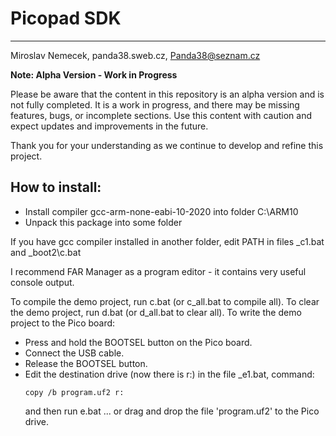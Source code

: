 # Picopad SDK
------------------------------------------
Miroslav Nemecek, panda38.sweb.cz, Panda38@seznam.cz

**Note: Alpha Version - Work in Progress**

Please be aware that the content in this repository is an alpha version and is not fully completed. It is a work in progress, and there may be missing features, bugs, or incomplete sections. Use this content with caution and expect updates and improvements in the future.

Thank you for your understanding as we continue to develop and refine this project.

## How to install:
- Install compiler gcc-arm-none-eabi-10-2020 into folder C:\ARM10
- Unpack this package into some folder

If you have gcc compiler installed in another folder,
edit PATH in files _c1.bat and _boot2\c.bat

I recommend FAR Manager as a program editor - it contains very useful console output.

To compile the demo project, run c.bat (or c_all.bat to compile all).
To clear the demo project, run d.bat (or d_all.bat to clear all).
To write the demo project to the Pico board:
- Press and hold the BOOTSEL button on the Pico board.
- Connect the USB cable.
- Release the BOOTSEL button.
- Edit the destination drive (now there is r:) in the file _e1.bat, command:
    ```
    copy /b program.uf2 r:
    ```
  and then run e.bat 
  ... or drag and drop the file 'program.uf2' to the Pico drive.